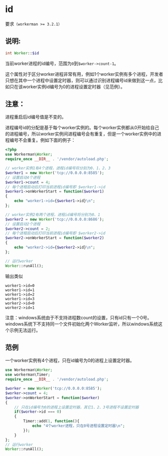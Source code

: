# id
要求```（workerman >= 3.2.1）```

## 说明:
```php
int Worker::$id
```

当前worker进程的id编号，范围为```0```到```$worker->count-1```。


这个属性对于区分worker进程非常有用，例如1个worker实例有多个进程，开发者只想在其中一个进程中设置定时器，则可以通过识别进程编号id来做到这一点，比如只在该worker实例id编号为0的进程设置定时器（见范例）。

## 注意：

进程重启后id编号值是不变的。

进程编号id的分配是基于每个worker实例的。每个worker实例都从0开始给自己的进程编号，所以worker实例间进程编号会有重复，但是一个worker实例中的进程编号不会重复。例如下面的例子：

```php
<?php
use Workerman\Worker;
require_once __DIR__ . '/vendor/autoload.php';

// worker实例1有4个进程，进程id编号将分别为0、1、2、3
$worker1 = new Worker('tcp://0.0.0.0:8585');
// 设置启动4个进程
$worker1->count = 4;
// 每个进程启动后打印当前进程id编号即 $worker1->id
$worker1->onWorkerStart = function($worker1)
{
    echo "worker1->id={$worker1->id}\n";
};

// worker实例2有两个进程，进程id编号将分别为0、1
$worker2 = new Worker('tcp://0.0.0.0:8686');
// 设置启动2个进程
$worker2->count = 2;
// 每个进程启动后打印当前进程id编号即 $worker2->id
$worker2->onWorkerStart = function($worker2)
{
    echo "worker2->id={$worker2->id}\n";
};

// 运行worker
Worker::runAll();
```
输出类似
```
worker1->id=0
worker1->id=1
worker1->id=2
worker1->id=3
worker2->id=0
worker2->id=1
```

注意：windows系统由于不支持进程数count的设置，只有id只有一个0号。windows系统下不支持同一个文件初始化两个Worker监听，所以windows系统这个示例无法运行。


## 范例
一个worker实例有4个进程，只在id编号为0的进程上设置定时器。

```php
use Workerman\Worker;
use workerman\Timer;
require_once __DIR__ . '/vendor/autoload.php';

$worker = new Worker('tcp://0.0.0.0:8585');
$worker->count = 4;
$worker->onWorkerStart = function($worker)
{
    // 只在id编号为0的进程上设置定时器，其它1、2、3号进程不设置定时器
    if($worker->id === 0)
    {
        Timer::add(1, function(){
            echo "4个worker进程，只在0号进程设置定时器\n";
        });
    }
};
// 运行worker
Worker::runAll();
```
